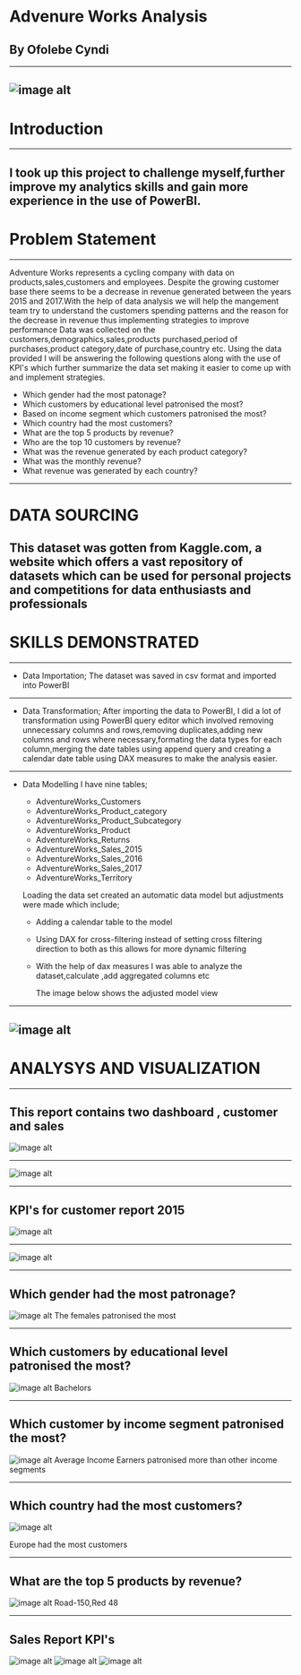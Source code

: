 # Advenure Works Analysis
## By Ofolebe Cyndi 
---
![image alt](https://github.com/Cyndi-24/Adventure-works-Project/blob/main/Adventure%20works%20BI%20PROJECT/adventure_works_images/Adventure_works_logo.png)
---

# Introduction
---
I took up this project to challenge myself,further improve my analytics skills and gain more experience in the use of PowerBI.
---

# Problem Statement
---
 Adventure Works represents a cycling company with data on products,sales,customers and employees. Despite the growing customer base there seems to be a decrease in revenue generated between the years 2015 and 2017.With the help of data analysis we will help the mangement team  try to understand the customers spending patterns and the reason for the decrease in revenue thus implementing strategies to improve performance
 Data was collected on the customers,demographics,sales,products purchased,period of purchases,product category,date of purchase,country etc. Using the data provided I will be answering the following questions along with the use of KPI's which further summarize the data set making it easier to come up with and implement strategies.
 * Which gender had the most patonage?
 * Which customers by educational level patronised the most?
 * Based on income segment which customers patronised the most?
 * Which country had the most customers?
 * What are the top 5 products by revenue?
 * Who are the top 10 customers by revenue?
 * What was the revenue generated by each product category?
 * What  was the monthly revenue?
 * What revenue was generated by each country?

---
# DATA SOURCING
 This dataset was gotten from Kaggle.com, a website which offers a vast repository of datasets which can be used for personal projects and competitions for data enthusiasts and professionals
 ---
 
 # SKILLS DEMONSTRATED
 ---
 * Data Importation;
   The dataset was saved in csv format and imported into PowerBI
 ---
 * Data Transformation;
  After importing the data to PowerBI, I did a lot of transformation using PowerBI query editor which involved removing unnecessary 
  columns and rows,removing duplicates,adding new columns and rows where necessary,formating the data types for each column,merging the 
  date tables using append query and creating a calendar date table using DAX measures to make the analysis easier.
---
 * Data Modelling
   I have nine tables;
   * AdventureWorks_Customers
   * AdventureWorks_Product_category
   * AdventureWorks_Product_Subcategory
   * AdventureWorks_Product
   * AdventureWorks_Returns
   * AdventureWorks_Sales_2015
   * AdventureWorks_Sales_2016
   * AdventureWorks_Sales_2017
   * AdventureWorks_Territory
     
   Loading the data set created an automatic data model but adjustments were made which include;
   * Adding a calendar table to the model
   * Using DAX for cross-filtering instead of setting cross filtering direction to both as this allows for more dynamic filtering
   * With the help of dax measures I was able to analyze the dataset,calculate ,add aggregated columns etc
     
     The image below shows the adjusted model view
 --- 
  ![image alt](https://github.com/Cyndi-24/Adventure-works-Project/blob/main/Adventure%20works%20BI%20PROJECT/adventure_works_images/model_view.png)
---   
# ANALYSYS AND VISUALIZATION
---
  This report contains two dashboard , customer and sales
---

 ![image alt](https://github.com/Cyndi-24/Adventure-works-Project/blob/main/Adventure%20works%20BI%20PROJECT/adventure_works_images/customer_dashboard_2015.png)
 
---

![image alt](https://github.com/Cyndi-24/Adventure-works-Project/blob/main/Adventure%20works%20BI%20PROJECT/adventure_works_images/sales_dashboard_2015.png)     

 ---
 KPI's for customer report 2015
---

![image alt](https://github.com/Cyndi-24/Adventure-works-Project/blob/main/Adventure%20works%20BI%20PROJECT/adventure_works_images/Average_Income_%20customer_2015.png)

---
![image alt](https://github.com/Cyndi-24/Adventure-works-Project/blob/main/Adventure%20works%20BI%20PROJECT/adventure_works_images/total_customers_kpi_2015.png)

---

Which gender had the most patronage?
---
![image alt](https://github.com/Cyndi-24/Adventure-works-Project/blob/main/Adventure%20works%20BI%20PROJECT/adventure_works_images/customer_by_gender_2015.png)
    The females patronised the most
    
---
Which customers by educational level patronised the most?
---
![image alt](https://github.com/Cyndi-24/Adventure-works-Project/blob/main/Adventure%20works%20BI%20PROJECT/adventure_works_images/customer_edu_level_2015.png)
Bachelors 

---
Which customer by income segment patronised the most?
---
![image alt](https://github.com/Cyndi-24/Adventure-works-Project/blob/main/Adventure%20works%20BI%20PROJECT/adventure_works_images/customer_income_sgt_2015.png)
Average Income Earners patronised more than other income segments

---
Which country had the most customers?
---
![image alt](https://github.com/Cyndi-24/Adventure-works-Project/blob/main/Adventure%20works%20BI%20PROJECT/adventure_works_images/customer_by_country_2015.png)

Europe had the most customers

---
What are the top 5 products by revenue?
---
![image alt](https://github.com/Cyndi-24/Adventure-works-Project/blob/main/Adventure%20works%20BI%20PROJECT/adventure_works_images/product_by_revenue-sales2015.png)
Road-150,Red 48

---
Sales Report KPI's
---
![image alt](https://github.com/Cyndi-24/Adventure-works-Project/blob/main/Adventure%20works%20BI%20PROJECT/adventure_works_images/sales_kpi_2015.png)
![image alt](https://github.com/Cyndi-24/Adventure-works-Project/blob/main/Adventure%20works%20BI%20PROJECT/adventure_works_images/sales_kpi_2016.png)
![image alt](https://github.com/Cyndi-24/Adventure-works-Project/blob/main/Adventure%20works%20BI%20PROJECT/adventure_works_images/sales_kpi_2016.png)
